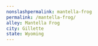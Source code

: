```yaml
---
﻿nonslashpermalink: mantella-frog
permalink: /mantella-frog/
alley: Mantella Frog
city: Gillette
state: Wyoming
---
```

